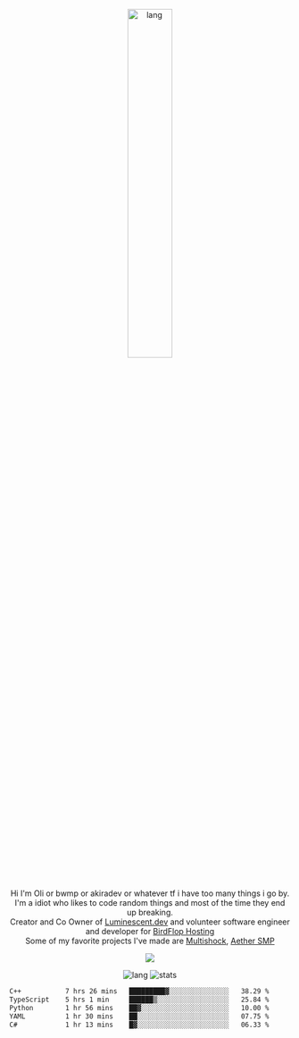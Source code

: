 <p align="center">
 <a href="https://luminescent.dev">
  <img width="40%" alt="lang" src="https://github.com/bwmp/bwmp/blob/main/l_10.png?raw=true" />
 </a>
</p>

<p align="center">
 Hi I'm Oli or bwmp or akiradev or whatever tf i have too many things i go by.<br>
 I'm a idiot who likes to code random things and most of the time they end up breaking.<br>
 Creator and Co Owner of <a href="https://luminescent.dev">Luminescent.dev</a> and volunteer software engineer and developer for <a href="https://www.birdflop.com">BirdFlop Hosting</a><br>
 Some of my favorite projects I've made are <a href="https://github.com/bwmp/MultiShock">Multishock</a>, <a href="https://www.aethersmp.com">Aether SMP</a>
</p>

<p align="center">
  <a href="https://discord.com/users/798738506859282482"><img align="center" src="https://lanyard-profile-readme.vercel.app/api/798738506859282482?bg=433e4f&borderRadius=10px&showDisplayName=true&idleMessage=Probably%20sleeping"/></a>
</p>

<p align="center">
 <img alt="lang" src="https://github-readme-stats.vercel.app/api/top-langs/?username=bwmp&layout=compact&hide_border=true&langs_count=10&theme=transparent&custom_title=Languages" />
 <img alt="stats" src="https://github-readme-stats.vercel.app/api?username=bwmp&show_icons=true&hide_border=true&count_private=true&theme=transparent&custom_title=Statistics">
</p>
<p align="center">
 <!--START_SECTION:waka-->

```txt
C++           7 hrs 26 mins   █████████▓░░░░░░░░░░░░░░░   38.29 %
TypeScript    5 hrs 1 min     ██████▒░░░░░░░░░░░░░░░░░░   25.84 %
Python        1 hr 56 mins    ██▓░░░░░░░░░░░░░░░░░░░░░░   10.00 %
YAML          1 hr 30 mins    ██░░░░░░░░░░░░░░░░░░░░░░░   07.75 %
C#            1 hr 13 mins    █▓░░░░░░░░░░░░░░░░░░░░░░░   06.33 %
```

<!--END_SECTION:waka-->
</p>
